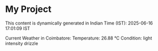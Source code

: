 # My Project

This content is dynamically generated in Indian Time (IST): 2025-06-16 17:01:09 IST


Current Weather in Coimbatore:
Temperature: 26.88 °C
Condition: light intensity drizzle
